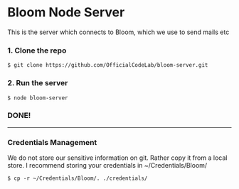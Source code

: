 # Bloom Node Server
This is the server which connects to Bloom, which we use to send mails etc

### 1. Clone the repo

	$ git clone https://github.com/OfficialCodeLab/bloom-server.git 

### 2. Run the server
	
	$ node bloom-server

### DONE!

---------

### Credentials Management
We do not store our sensitive information on git. Rather copy it from a local store.
I recommend storing your credentials in ~/Credentials/Bloom/

	$ cp -r ~/Credentials/Bloom/. ./credentials/

	